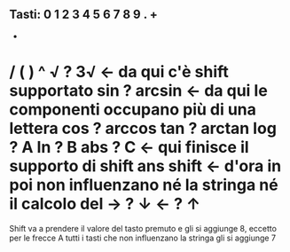 Tasti:
0
1
2
3
4
5
6
7
8
9
.
+
-
*
/
(
)
^
√ ? 3√ <- da qui c'è shift supportato
sin ? arcsin <- da qui le componenti occupano più di una lettera
cos ? arccos
tan ? arctan
log ? A
ln ? B
abs ? C <- qui finisce il supporto di shift
ans
shift <- d'ora in poi non influenzano né la stringa né il calcolo
del
→ ? ↓
← ? ↑
=

Shift va a prendere il valore del tasto premuto e gli si aggiunge 8, eccetto per le frecce
A tutti i tasti che non influenzano la stringa gli si aggiunge 7
